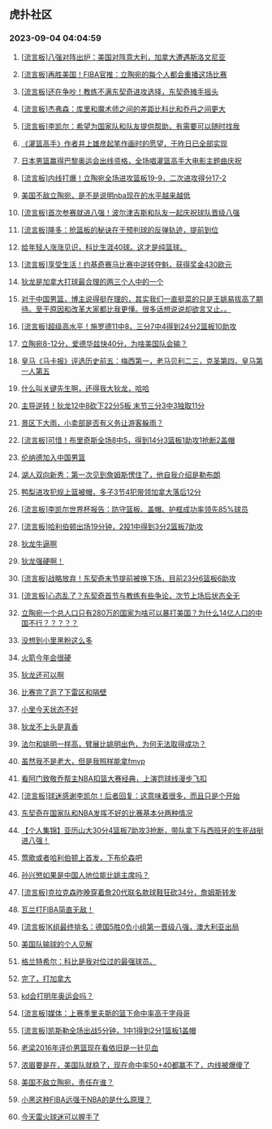 ## 虎扑社区 
### 2023-09-04 04:04:59

1. [[流言板]八强对阵出炉：美国对阵意大利，加拿大遭遇斯洛文尼亚](https://bbs.hupu.com/61977967.html)

2. [[流言板]再胜美国！FIBA官推：立陶宛的每个人都会重播这场比赛](https://bbs.hupu.com/61977316.html)

3. [[流言板]还在争吵！教练不满东契奇进攻选择，东契奇摊手摇头](https://bbs.hupu.com/61974601.html)

4. [[流言板]杰弗森：库里和魔术师之间的差距比科比和乔丹之间更大](https://bbs.hupu.com/61972377.html)

5. [[流言板]李凯尔：希望为国家队和队友提供帮助，有需要可以随时找我](https://bbs.hupu.com/61968302.html)

6. [《灌篮高手》作者井上雄彦起笔作画时的愿望，于昨日已全部实现](https://bbs.hupu.com/61969379.html)

7. [日本男篮赢得巴黎奥运会出线资格，全场唱灌篮高手大电影主题曲庆祝](https://bbs.hupu.com/61971110.html)

8. [[流言板]内线打爆！立陶宛全场进攻篮板19-9，二次进攻得分17-2](https://bbs.hupu.com/61977102.html)

9. [美国不敌立陶宛，是不是说明nba现在的水平越来越低](https://bbs.hupu.com/61976386.html)

10. [[流言板]首次参赛就进八强！波尔津吉斯和队友一起庆祝球队晋级八强](https://bbs.hupu.com/61974229.html)

11. [[流言板]隆多：抢篮板的秘诀在于预判球的反弹轨迹，提前到位](https://bbs.hupu.com/61975411.html)

12. [给年轻人涨涨见识，科比生涯40球。这才是纯篮球。](https://bbs.hupu.com/61976025.html)

13. [[流言板]享受生活！约基奇赛马比赛中逆转夺魁，获得奖金430欧元](https://bbs.hupu.com/61969869.html)

14. [狄龙是加拿大打球最合理的两三个人中的一个](https://bbs.hupu.com/61977399.html)

15. [对于中国男篮，博主说得挺在理的，其实我们一直挺菜的只是王姚易拔高了期待。至于原因和改革大家都比我更懂。很多话想说说却欲言又止。。](https://bbs.hupu.com/61969775.html)

16. [[流言板]超级高水平！施罗德11中8，三分7中4得到24分2篮板10助攻](https://bbs.hupu.com/61975170.html)

17. [立陶宛8-12分，爱德华兹快40分，为啥美国队会输？](https://bbs.hupu.com/61976706.html)

18. [皇马《马卡报》评选历史前五：梅西第一，老马贝利二三，克圣第四，皇马第一人第五](https://bbs.hupu.com/61974298.html)

19. [什么叫关键先生啊，还得我大狄龙，哈哈](https://bbs.hupu.com/61977692.html)

20. [主导逆转！狄龙12中8砍下22分5板 末节三分3中3独取11分](https://bbs.hupu.com/61977639.html)

21. [景区下大雨，小卖部是否有义务让游客躲雨？](https://bbs.hupu.com/61979314.html)

22. [[流言板]可惜！布里奇斯全场8中5，得到14分3篮板1助攻1抢断2盖帽](https://bbs.hupu.com/61976874.html)

23. [伦纳德加入中国男篮](https://bbs.hupu.com/61979391.html)

24. [湖人双向新秀：第一次见到詹姆斯愣住了，他自我介绍是勒布朗](https://bbs.hupu.com/61972657.html)

25. [鸭梨进攻犯规上篮被帽，多子3节4犯带领加拿大落后12分](https://bbs.hupu.com/61977143.html)

26. [[流言板]李凯尔世界杯报告：防守篮板、盖帽、护框成功率领先85%球员](https://bbs.hupu.com/61968820.html)

27. [[流言板]哈利伯顿出场19分钟，2投1中得到3分2篮板7助攻](https://bbs.hupu.com/61977395.html)

28. [狄龙牛逼啊](https://bbs.hupu.com/61977633.html)

29. [狄龙强硬啊！](https://bbs.hupu.com/61976870.html)

30. [[流言板]战略放弃！东契奇末节提前被换下场，目前23分6篮板6助攻](https://bbs.hupu.com/61975048.html)

31. [[流言板]心态乱了？东契奇首节与教练有些争论，次节上场后状态全无](https://bbs.hupu.com/61974498.html)

32. [立陶宛一个总人口只有280万的国家为啥可以暴打美国？为什么14亿人口的中国不行？？？？？](https://bbs.hupu.com/61975521.html)

33. [没想到小里黑粉这么多](https://bbs.hupu.com/61978006.html)

34. [火箭今年会很硬](https://bbs.hupu.com/61978019.html)

35. [狄龙还可以啊](https://bbs.hupu.com/61977474.html)

36. [比赛完了逛了下雷区和隔壁](https://bbs.hupu.com/61978285.html)

37. [小里今天状态不好](https://bbs.hupu.com/61976117.html)

38. [狄龙不上头是真香](https://bbs.hupu.com/61976206.html)

39. [法尔和姚明一样高，臂展比姚明出色，为何无法取得成功？](https://bbs.hupu.com/61975982.html)

40. [虽然我不是老大，但是我照样能拿fmvp](https://bbs.hupu.com/61972854.html)

41. [看阿门致敬乔帮主NBA扣篮大赛经典，上演罚球线漫步飞扣](https://bbs.hupu.com/61972192.html)

42. [[流言板]球迷感谢李凯尔！后者回复：这意味着很多，而且只是个开始](https://bbs.hupu.com/61970294.html)

43. [东契奇在国家队和NBA发挥不好的比赛基本分两种情况](https://bbs.hupu.com/61978284.html)

44. [【个人集锦】亚历山大30分4篮板7助攻3抢断，带队拿下与西班牙的生死战挺进八强！](https://bbs.hupu.com/61978431.html)

45. [莺歌或者哈利伯顿上首发，下布伦森吧](https://bbs.hupu.com/61978688.html)

46. [孙兴慜如果是中国人地位能比姚主席吗？](https://bbs.hupu.com/61973938.html)

47. [[流言板]克拉克森昨晚穿着詹20代联名款球鞋狂砍34分，詹姆斯转发](https://bbs.hupu.com/61967590.html)

48. [瓦兰打FIBA简直无敌！](https://bbs.hupu.com/61975597.html)

49. [[流言板]K组最终排名：德国5胜0负小组第一晋级八强，澳大利亚出局](https://bbs.hupu.com/61975421.html)

50. [美国队输球的个人见解](https://bbs.hupu.com/61976983.html)

51. [格兰特希尔：科比是我对位过的最强球员。](https://bbs.hupu.com/61972991.html)

52. [完了，打加拿大](https://bbs.hupu.com/61977574.html)

53. [kd会打明年奥运会吗？](https://bbs.hupu.com/61976992.html)

54. [[流言板]媒体：上赛季里夫斯的篮下命中率高于字母哥](https://bbs.hupu.com/61968373.html)

55. [[流言板]凯斯勒全场出战5分钟，1中1得到2分1篮板1盖帽](https://bbs.hupu.com/61976968.html)

56. [老梁2016年评价男篮现在看依旧是一针见血](https://bbs.hupu.com/61967385.html)

57. [浓眉要是在，美国队就稳了，现在命中率50+40都赢不了，内线被爆傻了](https://bbs.hupu.com/61976352.html)

58. [美国不敌立陶宛，责任在谁？](https://bbs.hupu.com/61978090.html)

59. [小黑这种FIBA远强于NBA的是什么原理？](https://bbs.hupu.com/61978458.html)

60. [今天雷火球迷可以握手了](https://bbs.hupu.com/61977539.html)

